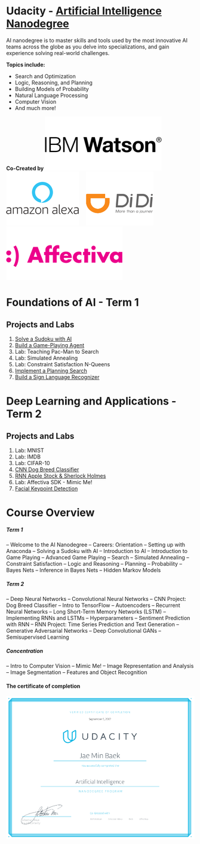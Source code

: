 # Udacity - [Artificial Intelligence Nanodegree](https://www.udacity.com/course/artificial-intelligence-nanodegree--nd889)

AI nanodegree is to master skills and tools used by the most innovative AI teams across the globe as you delve into specializations, and gain experience solving real-world challenges. 


**Topics include:** 
- Search and Optimization 
- Logic, Reasoning, and Planning
- Building Models of Probability
- Natural Language Processing
- Computer Vision
- And much more!

**Co-Created by**
![Alt text](1.svg)&nbsp;&nbsp;&nbsp;&nbsp;&nbsp;![Alt text](2.svg)&nbsp;&nbsp;&nbsp;&nbsp;&nbsp;![Alt text](3.svg)&nbsp;&nbsp;&nbsp;&nbsp;&nbsp;![Alt text](4.svg)

# Foundations of AI - Term 1
## Projects and Labs

1. [Solve a Sudoku with AI](https://github.com/jbaek7023/SudokuGameSolver)
2. [Build a Game-Playing Agent](https://github.com/jbaek7023/AIND-Isolation)
3. Lab: Teaching Pac-Man to Search
4. Lab: Simulated Annealing
5. Lab: Constraint Satisfaction N-Queens
6. [Implement a Planning Search](https://github.com/jbaek7023/AIND-CargoProject)
7. [Build a Sign Language Recognizer](https://github.com/jbaek7023/AIND-Recognizer)

# Deep Learning and Applications - Term 2
## Projects and Labs
1. Lab: MNIST
2. Lab: IMDB
3. Lab: CIFAR-10
4. [CNN Dog Breed Classifier](https://github.com/jbaek7023/AIND-Dog-Recognizer)
5. [RNN Apple Stock & Sherlock Holmes](https://github.com/jbaek7023/AIND-RNNs)
6. Lab: Affectiva SDK - Mimic Me!
7. [Facial Keypoint Detection](https://github.com/jbaek7023/Facial-Keypoint-Detection)

# Course Overview 
##### Term 1
– Welcome to the AI Nanodegree
– Careers: Orientation
– Setting up with Anaconda
– Solving a Sudoku with AI
– Introduction to AI
– Introduction to Game Playing
– Advanced Game Playing
– Search
– Simulated Annealing
– Constraint Satisfaction
– Logic and Reasoning
– Planning
– Probability
– Bayes Nets
– Inference in Bayes Nets
– Hidden Markov Models

##### Term 2
– Deep Neural Networks
– Convolutional Neural Networks
– CNN Project: Dog Breed Classifier
– Intro to TensorFlow
– Autoencoders
– Recurrent Neural Networks
– Long Short-Term Memory Networks (LSTM)
– Implementing RNNs and LSTMs
– Hyperparameters
– Sentiment Prediction with RNN
– RNN Project: Time Series Prediction and Text Generation
– Generative Adversarial Networks
– Deep Convolutional GANs
– Semisupervised Learning

##### Concentration
– Intro to Computer Vision
– Mimic Me!
– Image Representation and Analysis
– Image Segmentation
– Features and Object Recognition

#### The certificate of completion
![AIND](aind.png)

